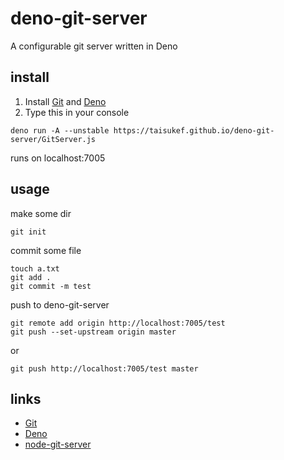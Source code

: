 # deno-git-server

A configurable git server written in Deno

## install

1. Install [Git](https://github.com/git/git) and [Deno](https://deno.land)
2. Type this in your console
```
deno run -A --unstable https://taisukef.github.io/deno-git-server/GitServer.js
```
runs on localhost:7005

## usage

make some dir
```
git init
```
commit some file
```
touch a.txt
git add .
git commit -m test
```
push to deno-git-server
```
git remote add origin http://localhost:7005/test
git push --set-upstream origin master
```
or
```
git push http://localhost:7005/test master
```

## links
- [Git](https://github.com/git/git)
- [Deno](https://github.com/denoland)
- [node-git-server](https://www.npmjs.com/package/node-git-server)
